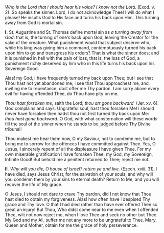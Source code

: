 
*Who is the Lord that I should hear his voice? I know not the Lord.* (Exod. v. 2). So speaks the sinner. Lord, I do not acknowledge Thee! I will do what I please! He insults God to His face and turns his back upon Him. This turning away from God is mortal sin.

**I\.** St. Augustine and St. Thomas define mortal sin as *a turning away from God*: that is, the turning of one\'s back upon God, leaving the Creator for the sake of the creature. What punishment would that subject deserve who, while his king was giving him a command, contemptuously turned his back upon him to go and transgress his orders? That is what the sinner does; and it is punished in hell with the pain of loss, that is, the loss of God, a punishment richly deserved by him who in this life turns his back upon his Sovereign Good.

Alas! my God, I have frequently turned my back upon Thee; but I see that Thou hast not yet abandoned me; I see that Thou approachest me, and, inviting me to repentance, dost offer me Thy pardon. I am sorry above every evil for having offended Thee, do Thou have pity on me.

*Thou hast forsaken me*, saith the Lord; *thou art gone backward.* (Jer. xv. 6). God complains and says: Ungrateful soul, hast thou forsaken Me! I should never have forsaken thee hadst thou not first turned thy back upon Me: *thou hast gone backward*. O God, with what consternation will these words fill the soul of the sinner when he stands to be judged before Thy Divine tribunal!

Thou makest me hear them now, O my Saviour, not to condemn me, but to bring me to sorrow for the offences I have committed against Thee. Yes, O Jesus, I sincerely repent of all the displeasure I have given Thee. For my own miserable gratification I have forsaken Thee, my God, my Sovereign, Infinite Good! But behold me a penitent returned to Thee; reject me not.

**II\.** *Why will you die, O house of Israel? return ye and live.* (Ezech. xviii. 31). I have died, says Jesus Christ, for the salvation of your souls, and why will you condemn them by your sins to eternal death? Return to Me, and you will recover the life of My grace.

O Jesus, I should not dare to crave Thy pardon, did I not know that Thou hast died to obtain my forgiveness. Alas! how often have I despised Thy grace and Thy love. O that I had died rather than have ever offered Thee so great an injury! But Thou, Who didst come near to me even when I offended Thee, wilt not now reject me, when I love Thee and seek no other but Thee. My God and my All, suffer me not any more to be ungrateful to Thee. Mary, Queen and Mother, obtain for me the grace of holy perseverance.

